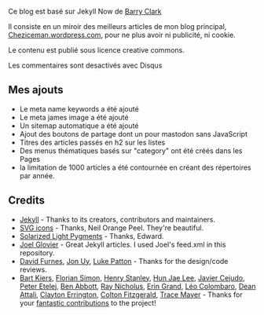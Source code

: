 Ce blog est basé sur Jekyll Now de [Barry Clark](https://github.com/barryclark/jekyll-now)

Il consiste en un miroir des meilleurs articles de mon blog principal, [Cheziceman.wordpress.com](https://cheziceman.wordpress.com), pour ne plus avoir ni publicité, ni cookie.

Le contenu est publié sous licence creative commons.

Les commentaires sont desactivés avec Disqus

## Mes ajouts

* Le meta name keywords a été ajouté
* Le meta james image a été ajouté 
* Un sitemap automatique a été ajouté
* Ajout des boutons de partage dont un pour mastodon sans JavaScript 
* Titres des articles passés en h2 sur les listes
* Des menus thématiques basés sur "category" ont été créés dans les Pages
* la limitation de 1000 articles a été contournée en créant des répertoires par année.


## Credits

- [Jekyll](https://github.com/jekyll/jekyll) - Thanks to its creators, contributors and maintainers.
- [SVG icons](https://github.com/neilorangepeel/Free-Social-Icons) - Thanks, Neil Orange Peel. They're beautiful.
- [Solarized Light Pygments](https://gist.github.com/edwardhotchkiss/2005058) - Thanks, Edward.
- [Joel Glovier](http://joelglovier.com/writing/) - Great Jekyll articles. I used Joel's feed.xml in this repository.
- [David Furnes](https://github.com/dfurnes), [Jon Uy](https://github.com/jonuy), [Luke Patton](https://github.com/lkpttn) - Thanks for the design/code reviews.
- [Bart Kiers](https://github.com/bkiers), [Florian Simon](https://github.com/vermluh), [Henry Stanley](https://github.com/henryaj), [Hun Jae Lee](https://github.com/hunjaelee), [Javier Cejudo](https://github.com/javiercejudo), [Peter Etelej](https://github.com/etelej), [Ben Abbott](https://github.com/jaminscript), [Ray Nicholus](https://github.com/rnicholus), [Erin Grand](https://github.com/eringrand), [Léo Colombaro](https://github.com/LeoColomb), [Dean Attali](https://github.com/daattali), [Clayton Errington](https://github.com/cjerrington), [Colton Fitzgerald](https://github.com/coltonfitzgerald), [Trace Mayer](https://github.com/sunnankar) - Thanks for your [fantastic contributions](https://github.com/barryclark/jekyll-now/commits/master) to the project!

